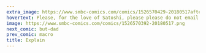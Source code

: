 ```yaml
---
extra_image: https://www.smbc-comics.com/comics/1526570429-20180517after.png
hovertext: Please, for the love of Satoshi, please please do not email me to explain.
image: https://www.smbc-comics.com/comics/1526570392-20180517.png
next_comic: but-dad
prev_comic: macro
title: Explain
---
```


